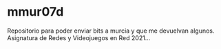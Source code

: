 # mmur07d
Repositorio para poder enviar bits a murcia y que me devuelvan algunos. Asignatura de Redes y Videojuegos en Red 2021…

